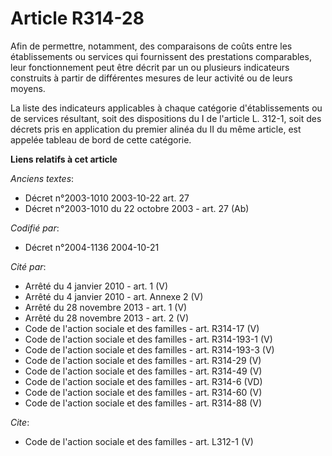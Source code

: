 # Article R314-28

Afin de permettre, notamment, des comparaisons de coûts entre les établissements ou services qui fournissent des prestations
comparables, leur fonctionnement peut être décrit par un ou plusieurs indicateurs construits à partir de différentes mesures
de leur activité ou de leurs moyens. 

La liste des indicateurs applicables à chaque catégorie d'établissements ou de services résultant, soit des dispositions du I
de l'article L. 312-1, soit des décrets pris en application du premier alinéa du II du même article, est appelée tableau de
bord de cette catégorie.

**Liens relatifs à cet article**

_Anciens textes_:

  - Décret n°2003-1010 2003-10-22 art. 27
  - Décret n°2003-1010 du 22 octobre 2003 - art. 27 (Ab)

_Codifié par_:

  - Décret n°2004-1136 2004-10-21

_Cité par_:

  - Arrêté du 4 janvier 2010 - art. 1 (V)
  - Arrêté du 4 janvier 2010 - art. Annexe 2 (V)
  - Arrêté du 28 novembre 2013 - art. 1 (V)
  - Arrêté du 28 novembre 2013 - art. 2 (V)
  - Code de l'action sociale et des familles - art. R314-17 (V)
  - Code de l'action sociale et des familles - art. R314-193-1 (V)
  - Code de l'action sociale et des familles - art. R314-193-3 (V)
  - Code de l'action sociale et des familles - art. R314-29 (V)
  - Code de l'action sociale et des familles - art. R314-49 (V)
  - Code de l'action sociale et des familles - art. R314-6 (VD)
  - Code de l'action sociale et des familles - art. R314-60 (V)
  - Code de l'action sociale et des familles - art. R314-88 (V)

_Cite_:

  - Code de l'action sociale et des familles - art. L312-1 (V)
